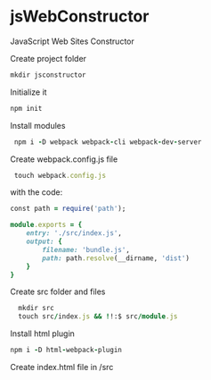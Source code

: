 # jsWebConstructor
JavaScript Web Sites Constructor

Create project folder
```Ruby
mkdir jsconstructor
```
Initialize it
```Ruby
npm init
```
Install modules
```Ruby
 npm i -D webpack webpack-cli webpack-dev-server
```
 Create webpack.config.js file
```Ruby
 touch webpack.config.js  
```
with the code:
```Ruby
const path = require('path');

module.exports = {
    entry: './src/index.js',
    output: {
        filename: 'bundle.js',
        path: path.resolve(__dirname, 'dist')
    }
}
```
 Create src folder and files
```Ruby
  mkdir src
  touch src/index.js && !!:$ src/module.js
```
Install html plugin
```Ruby
npm i -D html-webpack-plugin
```
Create index.html file in /src
  
